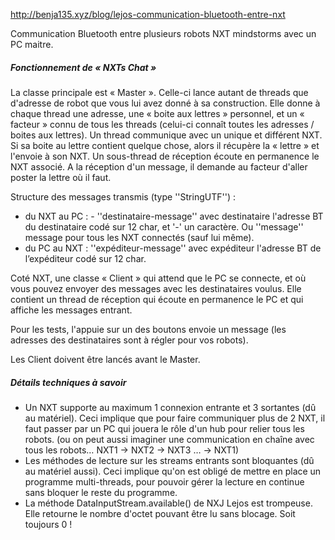 http://benja135.xyz/blog/lejos-communication-bluetooth-entre-nxt

Communication Bluetooth entre plusieurs robots NXT mindstorms avec un PC maitre.

##### Fonctionnement de « NXTs Chat »

La classe principale est « Master ». Celle-ci lance autant de threads que d'adresse de robot que vous lui avez donné à sa construction. Elle donne à chaque thread une adresse, une « boite aux lettres » personnel, et un « facteur » connu de tous les threads (celui-ci connaît toutes les adresses / boites aux lettres). Un thread communique avec un unique et différent NXT. Si sa boite au lettre contient quelque chose, alors il récupère la « lettre » et l'envoie à son NXT. Un sous-thread de réception écoute en permanence le NXT associé. A la réception d'un message, il demande au facteur d'aller poster la lettre où il faut.

Structure des messages transmis (type ''StringUTF'') :

- du NXT au PC : - ''destinataire-message'' avec destinataire l'adresse BT du destinataire codé sur 12 char, et '-' un caractère.
Ou ''message'' message pour tous les NXT connectés (sauf lui même).
- du PC au NXT : ''expéditeur-message'' avec expéditeur l'adresse BT de l’expéditeur codé sur 12 char.

Coté NXT, une classe « Client » qui attend que le PC se connecte, et où vous pouvez envoyer des messages avec les destinataires voulus. Elle contient un thread de réception qui écoute en permanence le PC et qui affiche les messages entrant.

Pour les tests, l'appuie sur un des boutons envoie un message (les adresses des destinataires sont à régler pour vos robots).

Les Client doivent être lancés avant le Master.

##### Détails techniques à savoir

- Un NXT supporte au maximum 1 connexion entrante et 3 sortantes (dû au matériel).
Ceci implique que pour faire communiquer plus de 2 NXT, il faut passer par un PC qui jouera le rôle d'un hub pour relier tous les robots. (ou on peut aussi imaginer une communication en chaîne avec tous les robots… NXT1 → NXT2 → NXT3 … → NXT1)
- Les méthodes de lecture sur les streams entrants sont bloquantes (dû au matériel aussi).
Ceci implique qu'on est obligé de mettre en place un programme multi-threads, pour pouvoir gérer la lecture en continue sans bloquer le reste du programme.
- La méthode DataInputStream.available() de NXJ Lejos est trompeuse. Elle retourne le nombre d'octet pouvant être lu sans blocage. Soit toujours 0 !
